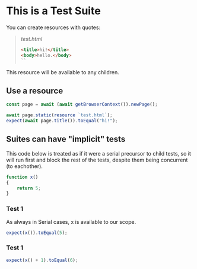 # This is a Test Suite

You can create resources with quotes:

> *test.html*
> ```html
> <title>hi!</title>
> <body>hello.</body>
> ``

This resource will be available to any children.

## Use a resource

```javascript
const page = await (await getBrowserContext()).newPage();

await page.static(resource `test.html`);
expect(await page.title()).toEqual("hi!");
```

## Suites can have "implicit" tests

This code below is treated as if it were a serial precursor to
child tests, so it will run first and block the rest of the tests,
despite them being concurrent (to eachother).

```javascript
function x()
{
    return 5;
}
```

### Test 1

As always in Serial cases, x is available to our scope.

```javascript
expect(x()).toEqual(5);
```

### Test 1

```javascript
expect(x() + 1).toEqual(6);
```
